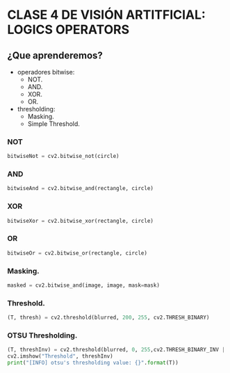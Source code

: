 # CLASE 4 DE VISIÓN ARTITFICIAL: LOGICS OPERATORS

## ¿Que aprenderemos?
- operadores bitwise:
    - NOT.
    - AND.
    - XOR.
    - OR.
- thresholding:
    - Masking.
    - Simple Threshold.

### NOT
```python
bitwiseNot = cv2.bitwise_not(circle)
```

### AND
```python
bitwiseAnd = cv2.bitwise_and(rectangle, circle)
```

### XOR
```python
bitwiseXor = cv2.bitwise_xor(rectangle, circle)
```

### OR
```python
bitwiseOr = cv2.bitwise_or(rectangle, circle)
```

### Masking.
```python
masked = cv2.bitwise_and(image, image, mask=mask)
```

### Threshold.
``` python
(T, thresh) = cv2.threshold(blurred, 200, 255, cv2.THRESH_BINARY)
```

### OTSU Thresholding.
```python
(T, threshInv) = cv2.threshold(blurred, 0, 255,cv2.THRESH_BINARY_INV | cv2.THRESH_OTSU)
cv2.imshow("Threshold", threshInv)
print("[INFO] otsu's thresholding value: {}".format(T))
```